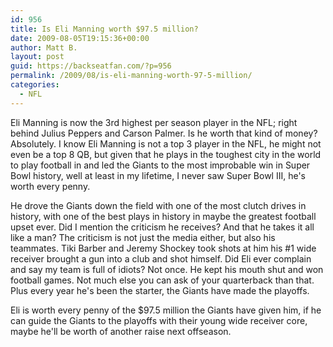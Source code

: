 ```yaml
---
id: 956
title: Is Eli Manning worth $97.5 million?
date: 2009-08-05T19:15:36+00:00
author: Matt B.
layout: post
guid: https://backseatfan.com/?p=956
permalink: /2009/08/is-eli-manning-worth-97-5-million/
categories:
  - NFL
---
```


<div class="entry">
  <p>
    Eli Manning is now the 3rd highest per season player in the NFL; right behind Julius Peppers and Carson Palmer. Is he worth that kind of money? Absolutely. I know Eli Manning is not a top 3 player in the NFL, he might not even be a top 8 QB, but given that he plays in the toughest city in the world to play football in and led the Giants to the most improbable win in Super Bowl history, well at least in my lifetime, I never saw Super Bowl III, he's worth every penny.
  </p>

  <p>
    He drove the Giants down the field with one of the most clutch drives in history, with one of the best plays in history in maybe the greatest football upset ever. Did I mention the criticism he receives? And that he takes it all like a man? The criticism is not just the media either, but also his teammates. Tiki Barber and Jeremy Shockey took shots at him his #1 wide receiver brought a gun into a club and shot himself. Did Eli ever complain and say my team is full of idiots? Not once. He kept his mouth shut and won football games. Not much else you can ask of your quarterback than that. Plus every year he's been the starter, the Giants have made the playoffs.
  </p>

  <p>
    Eli is worth every penny of the $97.5 million the Giants have given him, if he can guide the Giants to the playoffs with their young wide receiver core, maybe he'll be worth of another raise next offseason.
  </p>
</div>
